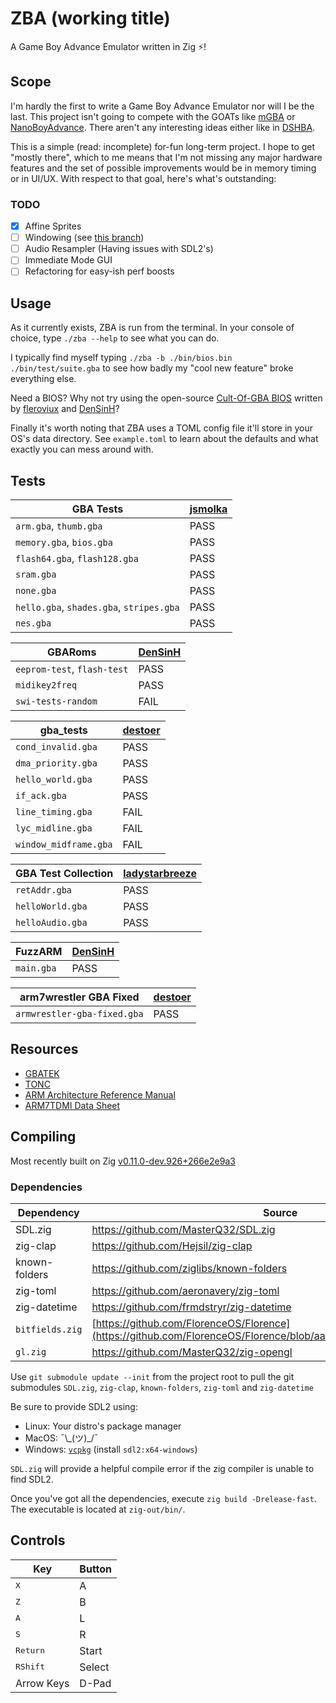 # ZBA (working title)

A Game Boy Advance Emulator written in Zig ⚡!

## Scope

I'm hardly the first to write a Game Boy Advance Emulator nor will I be the last. This project isn't going to compete with the GOATs like [mGBA](https://github.com/mgba-emu) or [NanoBoyAdvance](https://github.com/nba-emu/NanoBoyAdvance). There aren't any interesting ideas either like in [DSHBA](https://github.com/DenSinH/DSHBA).

This is a simple (read: incomplete) for-fun long-term project. I hope to get "mostly there", which to me means that I'm not missing any major hardware features and the set of possible improvements would be in memory timing or in UI/UX. With respect to that goal, here's what's outstanding:

### TODO

- [x] Affine Sprites
- [ ] Windowing (see [this branch](https://git.musuka.dev/paoda/zba/src/branch/window))
- [ ] Audio Resampler (Having issues with SDL2's)
- [ ] Immediate Mode GUI
- [ ] Refactoring for easy-ish perf boosts

## Usage

As it currently exists, ZBA is run from the terminal. In your console of choice, type `./zba --help` to see what you can do.

I typically find myself typing `./zba -b ./bin/bios.bin ./bin/test/suite.gba` to see how badly my "cool new feature" broke everything else.

Need a BIOS? Why not try using the open-source [Cult-Of-GBA BIOS](https://github.com/Cult-of-GBA/BIOS) written by [fleroviux](https://github.com/fleroviux) and [DenSinH](https://github.com/DenSinH)?

Finally it's worth noting that ZBA uses a TOML config file it'll store in your OS's data directory. See `example.toml` to learn about the defaults and what exactly you can mess around with.

## Tests

GBA Tests | [jsmolka](https://github.com/jsmolka/)
--- | ---
`arm.gba`,  `thumb.gba` | PASS
`memory.gba`, `bios.gba` | PASS
`flash64.gba`, `flash128.gba` | PASS
`sram.gba` | PASS
`none.gba` | PASS
`hello.gba`, `shades.gba`, `stripes.gba` | PASS
`nes.gba` | PASS

GBARoms | [DenSinH](https://github.com/DenSinH/)
--- | ---
`eeprom-test`, `flash-test` | PASS
`midikey2freq` | PASS
`swi-tests-random` | FAIL

gba_tests | [destoer](https://github.com/destoer/)
--- | ---
`cond_invalid.gba` | PASS
`dma_priority.gba` | PASS
`hello_world.gba` | PASS
`if_ack.gba` | PASS
`line_timing.gba` | FAIL
`lyc_midline.gba` | FAIL
`window_midframe.gba` | FAIL

GBA Test Collection | [ladystarbreeze](https://github.com/ladystarbreeze)
--- | ---
`retAddr.gba` | PASS
`helloWorld.gba` | PASS
`helloAudio.gba` | PASS

FuzzARM | [DenSinH](https://github.com/DenSinH/)
--- | ---
`main.gba` | PASS

arm7wrestler GBA Fixed | [destoer](https://github.com/destoer)
--- | ---
`armwrestler-gba-fixed.gba` | PASS

## Resources

- [GBATEK](https://problemkaputt.de/gbatek.htm)
- [TONC](https://coranac.com/tonc/text/toc.htm)
- [ARM Architecture Reference Manual](https://www.intel.com/content/dam/www/programmable/us/en/pdfs/literature/third-party/ddi0100e_arm_arm.pdf)
- [ARM7TDMI Data Sheet](https://www.dca.fee.unicamp.br/cursos/EA871/references/ARM/ARM7TDMIDataSheet.pdf)

## Compiling

Most recently built on Zig [v0.11.0-dev.926+266e2e9a3](https://github.com/ziglang/zig/tree/266e2e9a3)

### Dependencies

Dependency | Source
--- | ---
SDL.zig | <https://github.com/MasterQ32/SDL.zig>
zig-clap | <https://github.com/Hejsil/zig-clap>
known-folders | <https://github.com/ziglibs/known-folders>
zig-toml | <https://github.com/aeronavery/zig-toml>
zig-datetime | <https://github.com/frmdstryr/zig-datetime>
`bitfields.zig` | [https://github.com/FlorenceOS/Florence](https://github.com/FlorenceOS/Florence/blob/aaa5a9e568/lib/util/bitfields.zig)
`gl.zig` | <https://github.com/MasterQ32/zig-opengl>

Use `git submodule update --init` from the project root to pull the git submodules `SDL.zig`, `zig-clap`, `known-folders`, `zig-toml` and `zig-datetime`

Be sure to provide SDL2 using:

- Linux: Your distro's package manager
- MacOS: ¯\\\_(ツ)_/¯
- Windows: [`vcpkg`](https://github.com/Microsoft/vcpkg) (install `sdl2:x64-windows`)

`SDL.zig` will provide a helpful compile error if the zig compiler is unable to find SDL2.

Once you've got all the dependencies, execute `zig build -Drelease-fast`. The executable is located at `zig-out/bin/`.

## Controls

Key | Button
--- | ---
<kbd>X</kbd> | A
<kbd>Z</kbd> | B
<kbd>A</kbd> | L
<kbd>S</kbd> | R
<kbd>Return</kbd> | Start
<kbd>RShift</kbd> | Select
Arrow Keys | D-Pad
